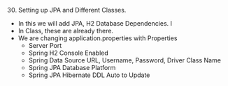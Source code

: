 


30. Setting up JPA and Different Classes.

* In this we will add JPA, H2 Database Dependencies. I
* In Class, these are already there.
* We are changing application.properties with Properties
  * Server Port
  * Spring H2 Console Enabled
  * Spring Data Source URL, Username, Password, Driver Class Name
  * Spring JPA Database Platform
  * Spring JPA Hibernate DDL Auto to Update

